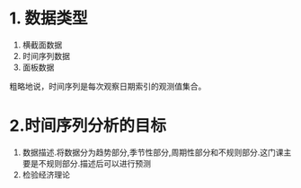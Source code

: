 # 1. 数据类型

1. 横截面数据
2. 时间序列数据
3. 面板数据

粗略地说，时间序列是每次观察日期索引的观测值集合。

# 2.时间序列分析的目标

1. 数据描述.将数据分为趋势部分,季节性部分,周期性部分和不规则部分.这门课主要是不规则部分.描述后可以进行预测
2. 检验经济理论




